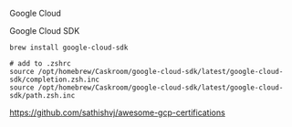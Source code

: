 Google Cloud


Google Cloud SDK 

```
brew install google-cloud-sdk

# add to .zshrc
source /opt/homebrew/Caskroom/google-cloud-sdk/latest/google-cloud-sdk/completion.zsh.inc
source /opt/homebrew/Caskroom/google-cloud-sdk/latest/google-cloud-sdk/path.zsh.inc
```


https://github.com/sathishvj/awesome-gcp-certifications
